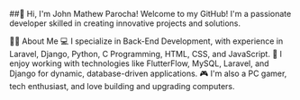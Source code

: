 ##👋 Hi, I'm John Mathew Parocha!
Welcome to my GitHub! I'm a passionate developer skilled in creating innovative projects and solutions.

👨‍💻 About Me
💻 I specialize in Back-End Development, with experience in Laravel,  Django, Python, C Programming, HTML, CSS, and JavaScript.
🔧 I enjoy working with technologies like FlutterFlow, MySQL, Laravel, and Django for dynamic, database-driven applications.
🎮 I'm also a PC gamer, tech enthusiast, and love building and upgrading computers.
